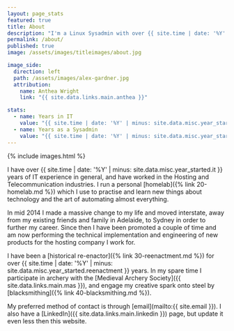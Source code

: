 ```yaml
---
layout: page_stats
featured: true
title: About
description: "I'm a Linux Sysadmin with over {{ site.time | date: '%Y' | minus: site.data.misc.year_started.it }} years experience, based in Sydney."
permalink: /about/
published: true
image: /assets/images/titleimages/about.jpg

image_side:
  direction: left
  path: /assets/images/alex-gardner.jpg
  attribution:
    name: Anthea Wright
    link: "{{ site.data.links.main.anthea }}"

stats:
  - name: Years in IT
    value: "{{ site.time | date: '%Y' | minus: site.data.misc.year_started.it }}+"
  - name: Years as a Sysadmin
    value: "{{ site.time | date: '%Y' | minus: site.data.misc.year_started.sysadmin }}+"
---
```


{% include images.html %}

I have over {{ site.time | date: '%Y' | minus: site.data.misc.year_started.it }} years of IT experience in general, and have worked in the Hosting and Telecommunication industries. I run a personal [homelab]({% link 20-homelab.md %}) which I use to practise and learn new things about technology and the art of automating almost everything.

In mid 2014 I made a massive change to my life and moved interstate, away from my existing friends and family in Adelaide, to Sydney in order to further my career. Since then I have been promoted a couple of time and am now performing the technical implementation and engineering of new products for the hosting company I work for.

I have been a [historical re-enactor]({% link 30-reenactment.md %}) for over {{ site.time | date: '%Y' | minus: site.data.misc.year_started.reenactment }} years. In my spare time I participate in archery with the [Medieval Archery Society]({{ site.data.links.main.mas }}), and engage my creative spark onto steel by [blacksmithing]({% link 40-blacksmithing.md %}).

My preferred method of contact is through [email](mailto:{{ site.email }}). I also have a [LinkedIn]({{ site.data.links.main.linkedin }}) page, but update it even less then this website.
